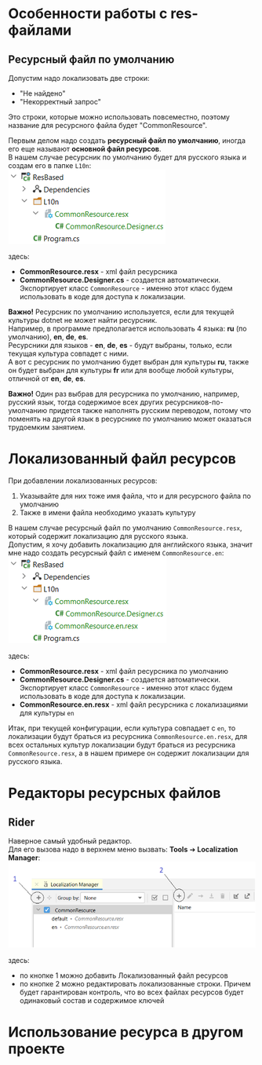 # Особенности работы с res-файлами

## Ресурсный файл по умолчанию

Допустим надо локализовать две строки:

- "Не найдено"
- "Некорректный запрос"

Это строки, которые можно использовать повсеместно, поэтому название для ресурсного файла будет "CommonResource".

Первым делом надо создать **ресурсный файл по умолчанию**, иногда его еще называют **основной файл ресурсов**.  
В нашем случае ресурсник по умолчанию будет для русского языка и создам его в папке `L10n`:  
![](./pic/res-default.png)

здесь:

- **CommonResource.resx** - xml файл ресурсника
- **CommonResource.Designer.cs** - создается автоматически. Экспортирует класс `CommonResource` - именно этот класс будем использовать в коде для доступа к локализации.

**Важно!** Ресурсник по умолчанию используется, если для текущей культуры dotnet не может найти ресурсник.  
Например, в программе предполагается использовать 4 языка: **ru** (по умолчанию), **en**, **de**, **es**.  
Ресурсники для языков - **en**, **de**, **es** - будут выбраны, только, если текущая культура совпадет с ними.  
А вот с ресурсник по умолчанию будет выбран для культуры **ru**, также он будет выбран для культуры **fr** или для вообще любой культуры, отличной от **en**, **de**, **es**.

**Важно!** Один раз выбрав для ресурсника по умолчанию, например, русский язык, тогда содержимое всех других ресурсников-по-умолчанию придется также наполнять русским переводом, потому что поменять на другой язык в ресурснике по умолчанию может оказаться трудоемким занятием.

# Локализованный файл ресурсов

При добавлении локализованных ресурсов:

1. Указывайте для них тоже имя файла, что и для ресурсного файла по умолчанию
2. Также в имени файла необходимо указать культуру

В нашем случае ресурсный файл по умолчанию `CommonResource.resx`, который содержит локализацию для русского языка.  
Допустим, я хочу добавить локализацию для английского языка, значит мне надо создать ресурсный файл с именем `CommonResource.en`:  
![](./pic/res-localized.png)

здесь:

- **CommonResource.resx** - xml файл ресурсника по умолчанию
- **CommonResource.Designer.cs** - создается автоматически. Экспортирует класс `CommonResource` - именно этот класс будем использовать в коде для доступа к локализации.
- **CommonResource.en.resx** - xml файл ресурсника с локализациями для культуры `en`

Итак, при текущей конфигурации, если культура совпадает с `en`, то локализации будут браться из ресурсника `CommonResource.en.resx`, для всех остальных культур локализации будут браться из ресурсника `CommonResource.resx`, а в нашем примере он содержит локализации для русского языка.

# Редакторы ресурсных файлов

## Rider

Наверное самый удобный редактор.  
Для его вызова надо в верхнем меню вызвать: **Tools** ➔ **Localization Manager**:  
![](./pic/res-localization-manager.png)

здесь:

- по кнопке 1 можно добавить Локализованный файл ресурсов
- по кнопке 2 можно редактировать локализованные строки. Причем будет гарантирован контроль, что во всех файлах ресурсов будет одинаковый состав и содержимое ключей

# Использование ресурса в другом проекте

